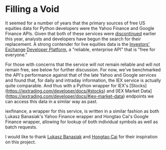 # Filling a Void

It seemed for a number of years that the primary sources of free US equities data for Python developers were the Yahoo Finance and Google Finance APIs. Given that both of these services were [discontinued](https://forums.yahoo.net/t5/Yahoo-Finance-help/Is-Yahoo-Finance-API-broken/td-p/250503) earlier this year, analysts and developers have begun the search for their replacement. A strong contender for live equities data is the [Investors' Exchange](https://iextrading.com) [Developer Platform](https://iextrading.com/developer), a "reliable, enterprise API" that is "free for everyone." 

For those with concerns that the service will not remain reliable and will not
remain free, see below for further discussion. For now, we've benchmarked the
API's performance against that of the late Yahoo and Google services and found
that, for daily and intraday information, the IEX service is actually quite
comparable. And thus with a Python wrapper for IEX's [Stocks]
(https://iextrading.com/developer/docs/#stocks) and [IEX Market Data]
(https://iextrading.com/developer/docs/#iex-market-data) endpoints we can
access this data in a similar way as past. 

iexfinance, a wrapper for this service, is written in a similar fashion as both Lukasz Banasiak's Yahoo Finance wrapper and Hongtao Cai's Google Finance wrapper, allowing for lookup of both individual symbols as well as batch requests. 

I would like to thank [Lukasz Banasiak](https://github.com/lukaszbanasiak) and [Hongtao Cai](https://github.com/hongtaocai) for their inspiration on this project. 